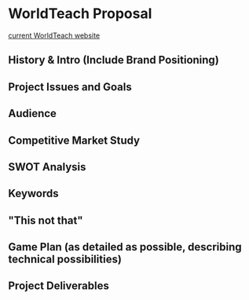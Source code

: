 # WorldTeach Proposal
[current WorldTeach website](http://www.worldteach.org/)

## History & Intro (Include Brand Positioning)


## Project Issues and Goals

## Audience

## Competitive Market Study

## SWOT Analysis

## Keywords

## "This not that"

## Game Plan (as detailed as possible, describing technical possibilities)

## Project Deliverables